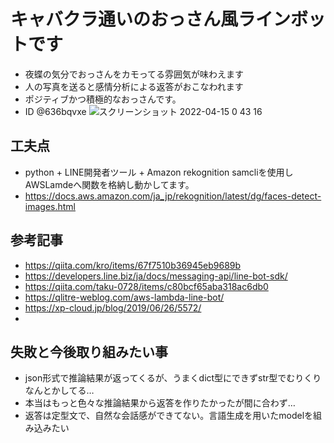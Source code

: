 # キャバクラ通いのおっさん風ラインボットです
- 夜蝶の気分でおっさんをカモってる雰囲気が味わえます
- 人の写真を送ると感情分析による返答がおこなわれます
- ポジティブかつ積極的なおっさんです。
- ID @636bqvxe
![スクリーンショット 2022-04-15 0 43 16](https://user-images.githubusercontent.com/97178451/163425744-c1b368e0-8f6c-4591-9eae-19c7ceeb4b7b.png)
## 工夫点
- python + LINE開発者ツール + Amazon rekognition  samcliを使用しAWSLamdeへ関数を格納し動かしてます。
- https://docs.aws.amazon.com/ja_jp/rekognition/latest/dg/faces-detect-images.html
## 参考記事
- https://qiita.com/kro/items/67f7510b36945eb9689b
- https://developers.line.biz/ja/docs/messaging-api/line-bot-sdk/
- https://qiita.com/taku-0728/items/c80bcf65aba318ac6db0
- https://qlitre-weblog.com/aws-lambda-line-bot/
- https://xp-cloud.jp/blog/2019/06/26/5572/
- 
## 失敗と今後取り組みたい事
- json形式で推論結果が返ってくるが、うまくdict型にできずstr型でむりくりなんとかしてる…
- 本当はもっと色々な推論結果から返答を作りたかったが間に合わず…
- 返答は定型文で、自然な会話感ができてない。言語生成を用いたmodelを組み込みたい
